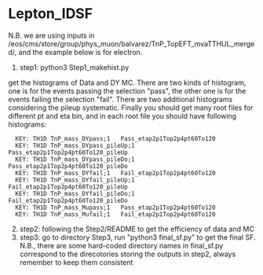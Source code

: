 # Lepton_IDSF

N.B. we are using inputs in /eos/cms/store/group/phys_muon/balvarez/TnP_TopEFT_mvaTTHUL_merged/, and the example below is for electron.

1. step1: python3 Step1_makehist.py 

get the histograms of Data and DY MC. There are two kinds of histogram, one is for the events passing the selection "pass", the other one is for the events failing the selection "fail". There are two additional histograms considering the pileup systematic. Finally you should get many root files for different pt and eta bin, and in each root file you should have following histograms:
```
  KEY: TH1D	TnP_mass_DYpass;1	Pass_etap2p1Top2p4pt60To120
  KEY: TH1D	TnP_mass_DYpass_pileUp;1	Pass_etap2p1Top2p4pt60To120_pileUp
  KEY: TH1D	TnP_mass_DYpass_pileDo;1	Pass_etap2p1Top2p4pt60To120_pileDo
  KEY: TH1D	TnP_mass_DYfail;1	Fail_etap2p1Top2p4pt60To120
  KEY: TH1D	TnP_mass_DYfail_pileUp;1	Fail_etap2p1Top2p4pt60To120_pileUp
  KEY: TH1D	TnP_mass_DYfail_pileDo;1	Fail_etap2p1Top2p4pt60To120_pileDo
  KEY: TH1D	TnP_mass_Mupass;1	Pass_etap2p1Top2p4pt60To120
  KEY: TH1D	TnP_mass_Mufail;1	Fail_etap2p1Top2p4pt60To120
```

2. step2: following the Step2/README to get the efficiency of data and MC
3. step3: go to directory Step3, run "python3 final_sf.py" to get the final SF. N.B., there are some hard-coded directory names in final_sf.py correspond to the direcotories storing the outputs in step2, always remember to keep them consistent
